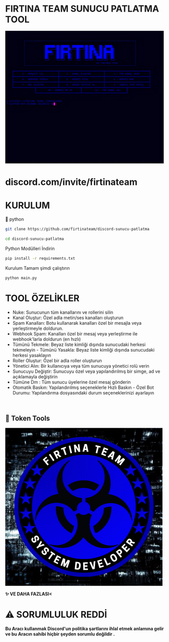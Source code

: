 # FIRTINA TEAM SUNUCU PATLATMA TOOL
<img src="start.jpg">


# discord.com/invite/firtinateam

# KURULUM

🔗 python
```bash
git clone https://github.com/firtinateam/discord-sunucu-patlatma
```

```bash
cd discord-sunucu-patlatma
```

 Python Modülleri İndirin
```bash
pip install -r requirements.txt
```

Kurulum Tamam şimdi çalıştırın
```bash
python main.py
```

# TOOL ÖZELİKLER
- Nuke: Sunucunun tüm kanallarını ve rollerini silin
- Kanal Oluştur: Özel adla metin/ses kanalları oluşturun
- Spam Kanalları: Botu kullanarak kanalları özel bir mesajla veya yerleştirmeyle doldurun.
- Webhook Spam: Kanalları özel bir mesaj veya yerleştirme ile webhook'larla doldurun (en hızlı)
- Tümünü Tekmele: Beyaz liste kimliği dışında sunucudaki herkesi tekmeleyin - Tümünü Yasakla: Beyaz liste kimliği dışında sunucudaki herkesi yasaklayın 
- Roller Oluştur: Özel bir adla roller oluşturun 
- Yönetici Alın: Bir kullanıcıya veya tüm sunucuya yönetici rolü verin 
- Sunucuyu Değiştir: Sunucuyu özel veya yapılandırılmış bir simge, ad ve açıklamayla değiştirin 
- Tümüne Dm : Tüm sunucu üyelerine özel mesaj gönderin 
-  Otomatik Baskın: Yapılandırılmış seçeneklerle Hızlı Baskın - Özel Bot Durumu: Yapılandırma dosyasındaki durum seçeneklerinizi ayarlayın
<br>

## 💊 Token Tools
<img src="fırtına-icon.png">

<br>


**✨ VE DAHA FAZLASI<**

# ⚠ SORUMLULUK REDDİ
**Bu Aracı kullanmak Discord'un politika şartlarını ihlal etmek anlamına gelir ve bu Aracın sahibi hiçbir şeyden sorumlu değildir .**
